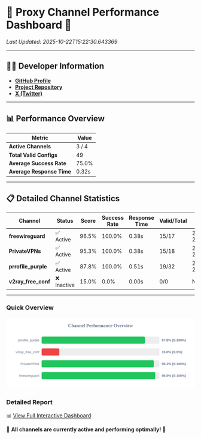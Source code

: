 # 🌟 Proxy Channel Performance Dashboard 🌟

_Last Updated: 2025-10-22T15:22:30.643369_

---

## 👩‍💻 Developer Information

- **[GitHub Profile](https://github.com/4n0nymou3)**  
- **[Project Repository](https://github.com/4n0nymou3/multi-proxy-config-fetcher)**  
- **[X (Twitter)](https://x.com/4n0nymou3)**  

---

## 📊 Performance Overview

| Metric                | Value       |
|-----------------------|-------------|
| **Active Channels**   | 3 / 4       |
| **Total Valid Configs** | 49          |
| **Average Success Rate** | 75.0%      |
| **Average Response Time** | 0.32s       |

---

## 📋 Detailed Channel Statistics

| Channel          | Status     | Score  | Success Rate | Response Time | Valid/Total | Last Success               |
|------------------|------------|--------|--------------|---------------|-------------|----------------------------|
| **freewireguard**  | ✅ Active  | 96.5%  | 100.0% | 0.38s         | 15/17       | 2025-10-22T15:22:30.641889 |
| **PrivateVPNs**  | ✅ Active  | 95.3%  | 100.0% | 0.38s         | 15/18       | 2025-10-22T15:22:30.233197 |
| **prrofile_purple**  | ✅ Active  | 87.8%  | 100.0% | 0.51s         | 19/32       | 2025-10-22T15:22:18.542308 |
| **v2ray_free_conf**  | ❌ Inactive  | 15.0%  | 0.0% | 0.00s         | 0/0       | None |

---

### Quick Overview
<div align="center">
  <a href="https://raw.githubusercontent.com/nullluser/NullRepo/refs/heads/main/assets/channel_stats_chart.svg">
    <img src="https://raw.githubusercontent.com/nullluser/NullRepo/refs/heads/main/assets/channel_stats_chart.svg" alt="Source Performance Statistics" width="800">
  </a>
</div>

### Detailed Report
📊 [View Full Interactive Dashboard](https://htmlpreview.github.io/?https://github.com/nullluser/NullRepo/blob/main/assets/performance_report.html)

🎉 **All channels are currently active and performing optimally!** 🎉
